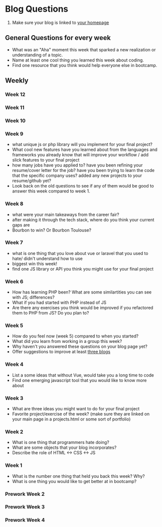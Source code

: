 # Blog Questions

1. Make sure your blog is linked to [your homepage](everyones-blogs.md)

## General Questions for every week

- What was an "Aha" moment this week that sparked a new realization or understanding of a topic.
- Name at least one cool thing you learned this week about coding.
- Find one resource that you think would help everyone else in bootcamp.

## Weekly

### Week 12

### Week 11

### Week 10

### Week 9

- what unique js or php library will you implement for your final project?
- What cool new features have you learned about from the languages and frameworks you already know that will improve your workflow / add slick features to your final project
- how many jobs have you applied to? have you been refining your resume/cover letter for the job? have you been trying to learn the code that the specific company uses? added any new projects to your resume/github yet?
- Look back on the old questions to see if any of them would be good to answer this week compared to week 1.

### Week 8

- what were your main takeaways from the career fair?
- after making it through the tech stack, where do you think your current gaps are
- Bourbon to win? Or Bourbon Toulouse?

### Week 7

- what is one thing that you love about vue or laravel that you used to hate/ didn't understand how to use
- biggest win this week!
- find one JS library or API you think you might use for your final project

### Week 6

- How has learning PHP been? What are some similartities you can see with JS; differences?
- What if you had started with PHP instead of JS
- Are there any exercises you think would be improved if you refactored them to PHP from JS? Do you plan to?

### Week 5

- How do you feel now (week 5) compared to when you started?
- What did you learn from working in a group this week?
- Why haven't you answered these questions on your blog page yet?
- Offer suggestions to improve at least [three blogs](https://github.com/bootcamp-s19/Resources/blob/master/everyones_blogs.md)

### Week 4

- List a some ideas that without Vue, would take you a long time to code
- Find one emerging javascript tool that you would like to know more about

### Week 3

- What are three ideas you might want to do for your final project
- Favorite project/exercise of the week? (make sure they are linked on your main page in a projects.html or some sort of portfolio)

### Week 2

- What is one thing that programmers hate doing?
- What are some objects that your blog incorporates?
- Describe the role of HTML <-> CSS <-> JS

### Week 1

- What is the number one thing that held you back this week? Why?
- What is one thing you would like to get better at in bootcamp?

### Prework Week 2

### Prework Week 3

### Prework Week 4
